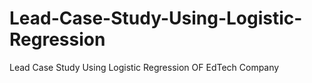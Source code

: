 # Lead-Case-Study-Using-Logistic-Regression
Lead Case Study Using Logistic Regression OF EdTech Company
